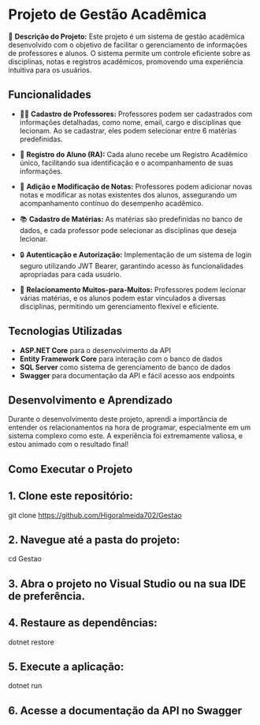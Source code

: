 # Projeto de Gestão Acadêmica

🚀 **Descrição do Projeto:**
Este projeto é um sistema de gestão acadêmica desenvolvido com o objetivo de facilitar o gerenciamento de informações de professores e alunos. O sistema permite um controle eficiente sobre as disciplinas, notas e registros acadêmicos, promovendo uma experiência intuitiva para os usuários.

## Funcionalidades

- 👩‍🏫 **Cadastro de Professores:** Professores podem ser cadastrados com informações detalhadas, como nome, email, cargo e disciplinas que lecionam. Ao se cadastrar, eles podem selecionar entre 6 matérias predefinidas.

- 🔢 **Registro do Aluno (RA):** Cada aluno recebe um Registro Acadêmico único, facilitando sua identificação e o acompanhamento de suas informações.

- 📝 **Adição e Modificação de Notas:** Professores podem adicionar novas notas e modificar as notas existentes dos alunos, assegurando um acompanhamento contínuo do desempenho acadêmico.

- 📚 **Cadastro de Matérias:** As matérias são predefinidas no banco de dados, e cada professor pode selecionar as disciplinas que deseja lecionar.

- 🔒 **Autenticação e Autorização:** Implementação de um sistema de login seguro utilizando JWT Bearer, garantindo acesso às funcionalidades apropriadas para cada usuário.

- 🔗 **Relacionamento Muitos-para-Muitos:** Professores podem lecionar várias matérias, e os alunos podem estar vinculados a diversas disciplinas, permitindo um gerenciamento flexível e eficiente.

## Tecnologias Utilizadas

- **ASP.NET Core** para o desenvolvimento da API
- **Entity Framework Core** para interação com o banco de dados
- **SQL Server** como sistema de gerenciamento de banco de dados
- **Swagger** para documentação da API e fácil acesso aos endpoints

## Desenvolvimento e Aprendizado

Durante o desenvolvimento deste projeto, aprendi a importância de entender os relacionamentos na hora de programar, especialmente em um sistema complexo como este. A experiência foi extremamente valiosa, e estou animado com o resultado final!

## Como Executar o Projeto

## 1. Clone este repositório:
git clone https://github.com/Higoralmeida702/Gestao

## 2. Navegue até a pasta do projeto:
cd Gestao

## 3. Abra o projeto no Visual Studio ou na sua IDE de preferência.

## 4. Restaure as dependências:
dotnet restore

## 5. Execute a aplicação:
dotnet run

## 6. Acesse a documentação da API no Swagger
